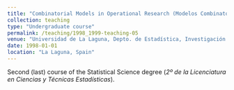 ```yaml
---
title: "Combinatorial Models in Operational Research (Modelos Combinatorios en Investigación Operativa) [1998-1999]"
collection: teaching
type: "Undergraduate course"
permalink: /teaching/1998_1999-teaching-05
venue: "Universidad de La Laguna, Depto. de Estadística, Investigación Operativa y Computación"
date: 1998-01-01
location: "La Laguna, Spain"
---
```

Second (last) course of the Statistical Science degree (_2º de la Licenciatura en Ciencias y Técnicas Estadísticas_).